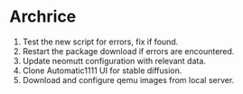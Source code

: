 # Archrice

1. Test the new script for errors, fix if found.
2. Restart the package download if errors are encountered.
3. Update neomutt configuration with relevant data.
4. Clone Automatic1111 UI for stable diffusion.
5. Download and configure qemu images from local server.
